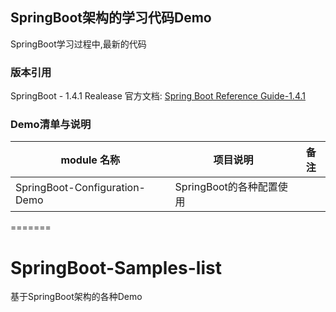 ## SpringBoot架构的学习代码Demo
SpringBoot学习过程中,最新的代码

### 版本引用
SpringBoot - 1.4.1 Realease
官方文档: [Spring Boot Reference Guide-1.4.1](http://docs.spring.io/spring-boot/docs/current/reference/htmlsingle/)

### Demo清单与说明

|          module 名称          |         项目说明         | 备注 |
|-------------------------------|--------------------------|------|
| SpringBoot-Configuration-Demo | SpringBoot的各种配置使用 |      |

=======
# SpringBoot-Samples-list
基于SpringBoot架构的各种Demo


